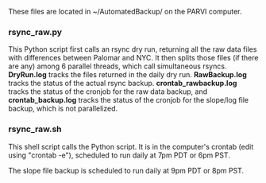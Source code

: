 These files are located in ~/AutomatedBackup/ on the PARVI computer.

### rsync_raw.py
This Python script first calls an rsync dry run, returning all the raw data files with differences between Palomar and NYC. It then splits those files (if there are any) among 6 parallel threads, which call simultaneous rsyncs.
**DryRun.log** tracks the files returned in the daily dry run. **RawBackup.log** tracks the status of the actual rsync backup. **crontab_rawbackup.log** tracks the status of the cronjob for the raw data backup, and **crontab_backup.log** tracks the status of the cronjob for the slope/log file backup, which is not parallelized.

### rsync_raw.sh
This shell script calls the Python script. It is in the computer's crontab (edit using "crontab -e"), scheduled to run daily at 7pm PDT or 6pm PST. 

The slope file backup is scheduled to run daily at 9pm PDT or 8pm PST.
